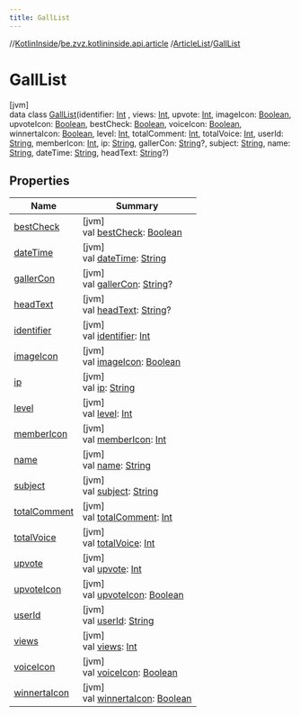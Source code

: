 ```yaml
---
title: GallList
---
```

//[KotlinInside](../../../../index.html)/[be.zvz.kotlininside.api.article](../../index.html)
/[ArticleList](../index.html)/[GallList](index.html)

# GallList

[jvm]\
data class [GallList](index.html)(identifier: [Int](https://kotlinlang.org/api/latest/jvm/stdlib/kotlin/-int/index.html)
, views: [Int](https://kotlinlang.org/api/latest/jvm/stdlib/kotlin/-int/index.html),
upvote: [Int](https://kotlinlang.org/api/latest/jvm/stdlib/kotlin/-int/index.html),
imageIcon: [Boolean](https://kotlinlang.org/api/latest/jvm/stdlib/kotlin/-boolean/index.html),
upvoteIcon: [Boolean](https://kotlinlang.org/api/latest/jvm/stdlib/kotlin/-boolean/index.html),
bestCheck: [Boolean](https://kotlinlang.org/api/latest/jvm/stdlib/kotlin/-boolean/index.html),
voiceIcon: [Boolean](https://kotlinlang.org/api/latest/jvm/stdlib/kotlin/-boolean/index.html),
winnertaIcon: [Boolean](https://kotlinlang.org/api/latest/jvm/stdlib/kotlin/-boolean/index.html),
level: [Int](https://kotlinlang.org/api/latest/jvm/stdlib/kotlin/-int/index.html),
totalComment: [Int](https://kotlinlang.org/api/latest/jvm/stdlib/kotlin/-int/index.html),
totalVoice: [Int](https://kotlinlang.org/api/latest/jvm/stdlib/kotlin/-int/index.html),
userId: [String](https://kotlinlang.org/api/latest/jvm/stdlib/kotlin/-string/index.html),
memberIcon: [Int](https://kotlinlang.org/api/latest/jvm/stdlib/kotlin/-int/index.html),
ip: [String](https://kotlinlang.org/api/latest/jvm/stdlib/kotlin/-string/index.html),
gallerCon: [String](https://kotlinlang.org/api/latest/jvm/stdlib/kotlin/-string/index.html)?,
subject: [String](https://kotlinlang.org/api/latest/jvm/stdlib/kotlin/-string/index.html),
name: [String](https://kotlinlang.org/api/latest/jvm/stdlib/kotlin/-string/index.html),
dateTime: [String](https://kotlinlang.org/api/latest/jvm/stdlib/kotlin/-string/index.html),
headText: [String](https://kotlinlang.org/api/latest/jvm/stdlib/kotlin/-string/index.html)?)

## Properties

| Name | Summary |
|---|---|
| [bestCheck](best-check.html) | [jvm]<br>val [bestCheck](best-check.html): [Boolean](https://kotlinlang.org/api/latest/jvm/stdlib/kotlin/-boolean/index.html) |
| [dateTime](date-time.html) | [jvm]<br>val [dateTime](date-time.html): [String](https://kotlinlang.org/api/latest/jvm/stdlib/kotlin/-string/index.html) |
| [gallerCon](galler-con.html) | [jvm]<br>val [gallerCon](galler-con.html): [String](https://kotlinlang.org/api/latest/jvm/stdlib/kotlin/-string/index.html)? |
| [headText](head-text.html) | [jvm]<br>val [headText](head-text.html): [String](https://kotlinlang.org/api/latest/jvm/stdlib/kotlin/-string/index.html)? |
| [identifier](identifier.html) | [jvm]<br>val [identifier](identifier.html): [Int](https://kotlinlang.org/api/latest/jvm/stdlib/kotlin/-int/index.html) |
| [imageIcon](image-icon.html) | [jvm]<br>val [imageIcon](image-icon.html): [Boolean](https://kotlinlang.org/api/latest/jvm/stdlib/kotlin/-boolean/index.html) |
| [ip](ip.html) | [jvm]<br>val [ip](ip.html): [String](https://kotlinlang.org/api/latest/jvm/stdlib/kotlin/-string/index.html) |
| [level](level.html) | [jvm]<br>val [level](level.html): [Int](https://kotlinlang.org/api/latest/jvm/stdlib/kotlin/-int/index.html) |
| [memberIcon](member-icon.html) | [jvm]<br>val [memberIcon](member-icon.html): [Int](https://kotlinlang.org/api/latest/jvm/stdlib/kotlin/-int/index.html) |
| [name](name.html) | [jvm]<br>val [name](name.html): [String](https://kotlinlang.org/api/latest/jvm/stdlib/kotlin/-string/index.html) |
| [subject](subject.html) | [jvm]<br>val [subject](subject.html): [String](https://kotlinlang.org/api/latest/jvm/stdlib/kotlin/-string/index.html) |
| [totalComment](total-comment.html) | [jvm]<br>val [totalComment](total-comment.html): [Int](https://kotlinlang.org/api/latest/jvm/stdlib/kotlin/-int/index.html) |
| [totalVoice](total-voice.html) | [jvm]<br>val [totalVoice](total-voice.html): [Int](https://kotlinlang.org/api/latest/jvm/stdlib/kotlin/-int/index.html) |
| [upvote](upvote.html) | [jvm]<br>val [upvote](upvote.html): [Int](https://kotlinlang.org/api/latest/jvm/stdlib/kotlin/-int/index.html) |
| [upvoteIcon](upvote-icon.html) | [jvm]<br>val [upvoteIcon](upvote-icon.html): [Boolean](https://kotlinlang.org/api/latest/jvm/stdlib/kotlin/-boolean/index.html) |
| [userId](user-id.html) | [jvm]<br>val [userId](user-id.html): [String](https://kotlinlang.org/api/latest/jvm/stdlib/kotlin/-string/index.html) |
| [views](views.html) | [jvm]<br>val [views](views.html): [Int](https://kotlinlang.org/api/latest/jvm/stdlib/kotlin/-int/index.html) |
| [voiceIcon](voice-icon.html) | [jvm]<br>val [voiceIcon](voice-icon.html): [Boolean](https://kotlinlang.org/api/latest/jvm/stdlib/kotlin/-boolean/index.html) |
| [winnertaIcon](winnerta-icon.html) | [jvm]<br>val [winnertaIcon](winnerta-icon.html): [Boolean](https://kotlinlang.org/api/latest/jvm/stdlib/kotlin/-boolean/index.html) |

